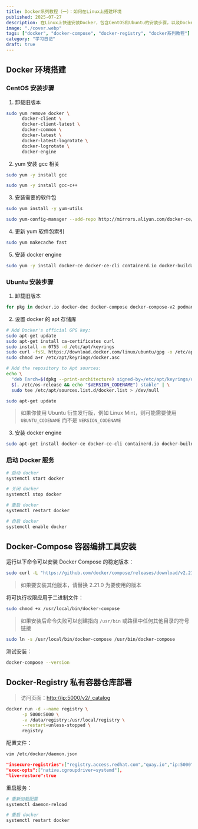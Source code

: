 ```yaml
---
title: Docker系列教程（一）：如何在Linux上搭建环境
published: 2025-07-27
description: 在Linux上快速安装Docker，包含CentOS和Ubuntu的安装步骤，以及Docker-Compose和Docker-Registry的配置。
image: "./cover.webp"
tags: ["docker", "docker-compose", "docker-registry", "docker系列教程"]
category: "学习日记"
draft: true
---
```


## Docker 环境搭建

### CentOS 安装步骤

1. 卸载旧版本

```bash
sudo yum remove docker \
      docker-client \
      docker-client-latest \
      docker-common \
      docker-latest \
      docker-latest-logrotate \
      docker-logrotate \
      docker-engine
```

2. yum 安装 gcc 相关

```bash
sudo yum -y install gcc

sudo yum -y install gcc-c++
```

3. 安装需要的软件包

```bash
sudo yum install -y yum-utils

sudo yum-config-manager --add-repo http://mirrors.aliyun.com/docker-ce/linux/centos/docker-ce.repo
```

4. 更新 yum 软件包索引

```bash
sudo yum makecache fast
```

5. 安装 docker engine

```bash
sudo yum -y install docker-ce docker-ce-cli containerd.io docker-buildx-plugin docker-compose-plugin
```

### Ubuntu 安装步骤

1. 卸载旧版本

```bash
for pkg in docker.io docker-doc docker-compose docker-compose-v2 podman-docker containerd runc; do sudo apt-get remove $pkg; done
```

2. 设置 docker 的 apt 存储库

```bash
# Add Docker's official GPG key:
sudo apt-get update
sudo apt-get install ca-certificates curl
sudo install -m 0755 -d /etc/apt/keyrings
sudo curl -fsSL https://download.docker.com/linux/ubuntu/gpg -o /etc/apt/keyrings/docker.asc
sudo chmod a+r /etc/apt/keyrings/docker.asc

# Add the repository to Apt sources:
echo \
  "deb [arch=$(dpkg --print-architecture) signed-by=/etc/apt/keyrings/docker.asc] https://download.docker.com/linux/ubuntu \
  $(. /etc/os-release && echo "$VERSION_CODENAME") stable" | \
  sudo tee /etc/apt/sources.list.d/docker.list > /dev/null

sudo apt-get update
```

> 如果你使用 Ubuntu 衍生发行版，例如 Linux Mint，则可能需要使用 `UBUNTU_CODENAME` 而不是 `VERSION_CODENAME`

3. 安装 docker engine

```bash
sudo apt-get install docker-ce docker-ce-cli containerd.io docker-buildx-plugin docker-compose-plugin
```

### 启动 Docker 服务

```bash
# 启动 docker
systemctl start docker

# 关闭 docker
systemctl stop docker

# 重启 docker
systemctl restart docker

# 自启 docker
systemctl enable docker
```

## Docker-Compose 容器编排工具安装

运行以下命令可以安装 Docker Compose 的稳定版本：

```bash
sudo curl -L "https://github.com/docker/compose/releases/download/v2.21.0/docker-compose-$(uname -s)-$(uname -m)" -o /usr/local/bin/docker-compose
```

> 如果要安装其他版本，请替换 2.21.0 为要使用的版本

将可执行权限应用于二进制文件：

```bash
sudo chmod +x /usr/local/bin/docker-compose
```

> 如果安装后命令失败可以创建指向 `/usr/bin` 或路径中任何其他目录的符号链接

```bash
sudo ln -s /usr/local/bin/docker-compose /usr/bin/docker-compose
```

测试安装：

```bash
docker-compose --version
```

## Docker-Registry 私有容器仓库部署

> 访问页面：<http://ip:5000/v2/_catalog>

```bash
docker run -d --name registry \
      -p 5000:5000 \
      -v /data/registry:/usr/local/registry \
      --restart=unless-stopped \
      registry
```

配置文件：

```bash
vim /etc/docker/daemon.json
```

```json
"insecure-registries":["registry.access.redhat.com","quay.io","ip:5000"],
"exec-opts":["native.cgroupdriver=systemd"],
"live-restore":true
```

重启服务：

```bash
# 重新加载配置
systemctl daemon-reload

# 重启 docker
systemctl restart docker
```
